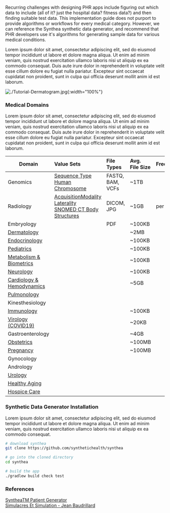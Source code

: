 
Recurring challenges with designing PHR apps include figuring out which data to include (all of it?  just the hospital data?  fitness data?) and then finding suitable test data.  This implementation guide does not purport to provide algorithms or workflows for every medical category.  However, we can reference the Synthea synthetic data generator, and recommend that PHR developers use it's algorithms for generating sample data for various medical conditions.  

Lorem ipsum dolor sit amet, consectetur adipiscing elit, sed do eiusmod tempor incididunt ut labore et dolore magna aliqua. Ut enim ad minim veniam, quis nostrud exercitation ullamco laboris nisi ut aliquip ex ea commodo consequat. Duis aute irure dolor in reprehenderit in voluptate velit esse cillum dolore eu fugiat nulla pariatur. Excepteur sint occaecat cupidatat non proident, sunt in culpa qui officia deserunt mollit anim id est laborum.

![./Tutorial-Dermatogram.jpg](./Tutorial-Dermatogram.jpg){:width="100%"}



### Medical Domains  

Lorem ipsum dolor sit amet, consectetur adipiscing elit, sed do eiusmod tempor incididunt ut labore et dolore magna aliqua. Ut enim ad minim veniam, quis nostrud exercitation ullamco laboris nisi ut aliquip ex ea commodo consequat. Duis aute irure dolor in reprehenderit in voluptate velit esse cillum dolore eu fugiat nulla pariatur. Excepteur sint occaecat cupidatat non proident, sunt in culpa qui officia deserunt mollit anim id est laborum.

| Domain | Value Sets | File Types  | Avg. File Size  | Frequency | Diagnostic Algorithm |
| ------ | :------------ | :---------- | :-------------- | :-------- | :-------- |
| Genomics | [Sequence Type](https://www.hl7.org/fhir/R4/valueset-sequence-type.html) <br/> [Human Chromosome](https://www.hl7.org/fhir/R4/valueset-chromosome-human.html) <br/>  | FASTQ, BAM, VCFs | ~1TB |  | Pharmacogenenomics <br/> Personalized Medicine <br/>|
| Radiology |  [AcquisitionModality](https://dicom.nema.org/medical/dicom/current/output/chtml/part16/sect_CID_29.html) <br/> [Laterality](https://www.hl7.org/fhir/valueset-bodysite-laterality.html) <br/>  [SNOMED CT Body Structures](https://www.hl7.org/fhir/valueset-body-site.html) <br/> | DICOM, JPG | ~1GB |  per study| Surgical Planning <br> Autosegmentation <br/> Medication Dosage|
| Embryology |  | PDF | ~100KB |  | |
| [Dermatology](https://github.com/synthetichealth/synthea/tree/master/src/main/resources/modules/dermatitis)   | | | ~2MB | | |
| [Endocrinology](https://github.com/synthetichealth/synthea/blob/master/src/main/resources/modules/hypothyroidism.json) | | | ~100KB | | |
| [Pediatrics](https://github.com/synthetichealth/synthea/blob/master/src/main/resources/cdc_growth_charts.json) | | | ~100KB | | |
| [Metabolism & Biometrics](https://github.com/synthetichealth/synthea/blob/master/src/main/resources/biometrics.yml) | | | ~100KB | | |
| [Neurology](https://github.com/synthetichealth/synthea/blob/master/src/main/resources/modules/epilepsy.json)  | | | ~100KB | | |
| [ Cardiology & Hemodynamics](https://github.com/synthetichealth/synthea/blob/master/src/main/resources/physiology/generators/circulation_hemodynamics.yml)  | | | ~5GB | | |
| [Pulmonology](https://github.com/synthetichealth/synthea/blob/master/src/main/resources/modules/lung_cancer.json)  | | | | | |
| Kinesthesiology | | | | | |
| [Immunology](https://github.com/synthetichealth/synthea/blob/master/src/main/resources/immunization_schedule.json) | | | ~100KB | | |
| [Virology (COVID19)](https://github.com/synthetichealth/synthea/tree/master/src/main/resources/modules/covid19) | | | ~20KB | | |
| Gastroenterology | | | ~4GB | | |
| [Obstetrics](https://github.com/synthetichealth/synthea/blob/master/src/main/resources/modules/female_reproduction.json) | | | ~100MB | | |
| [Pregnancy](https://github.com/synthetichealth/synthea/blob/master/src/main/resources/modules/pregnancy.json)  | | | ~100MB | | |
| Gynocology | | | | | |
| Andrology | | | | | |
| [Urology](https://github.com/synthetichealth/synthea/blob/master/src/main/resources/modules/urinary_tract_infections.json) | | | | | |
| [Healthy Aging](https://github.com/synthetichealth/synthea/blob/master/src/main/resources/modules/wellness_encounters.json) | | | | | |
| [Hospice Care](https://github.com/synthetichealth/synthea/blob/master/src/main/resources/modules/hospice_treatment.json)  | | | | | |



### Synthetic Data Generator Installation  

Lorem ipsum dolor sit amet, consectetur adipiscing elit, sed do eiusmod tempor incididunt ut labore et dolore magna aliqua. Ut enim ad minim veniam, quis nostrud exercitation ullamco laboris nisi ut aliquip ex ea commodo consequat. 

```bash
# download synthea
git clone https://github.com/synthetichealth/synthea

# go into the cloned directory
cd synthea

# build the app
./gradlew build check test
```

### References  

[SyntheaTM Patient Generator](https://github.com/synthetichealth/synthea)    
[Simulacres Et Simulation - Jean Baudrillard](https://doku.pub/download/simulacres-et-simulation-jean-baudrillard-1q7e2mp3ov0v)  
